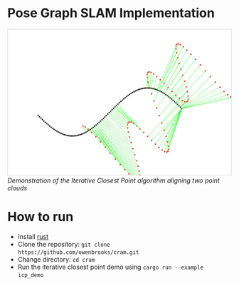 # Pose Graph SLAM Implementation
![ICP demo](./icp_demo.gif)
*Demonstration of the Iterative Closest Point algorithm aligning two point clouds*

# How to run
- Install [rust](https://www.rust-lang.org/learn/get-started)
- Clone the repository:
`git clone https://github.com/owenbrooks/cram.git`
- Change directory: `cd cram`
- Run the iterative closest point demo using `cargo run --example icp_demo`
